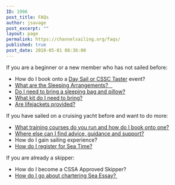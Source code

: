 ```yaml
---
ID: 1996
post_title: FAQs
author: jsavage
post_excerpt: ""
layout: page
permalink: https://channelsailing.org/faqs/
published: true
post_date: 2018-05-01 08:36:00
---
```

If you are a beginner or a new member who has not sailed before:
<ul>
 	<li>How do I book onto a <a href="//channelsailing.org/day-sails/">Day Sail or CSSC Taster</a> event?</li>
 	<li><a href="//channelsailing.org/faqs/sleepingarrangementsbedding/">What are the Sleeping Arrangements?   </a></li>
 	<li><a href="//channelsailing.org/faqs/sleepingarrangementsbedding/">Do I need to bring a sleeping bag and pillow?</a></li>
 	<li><a href="//channelsailing.org/faq-what-kit-do-i-need/">What kit do I need to bring?</a></li>
 	<li><a href="//channelsailing.org/faq-are-lifejackets-provided/">Are lifejackets provided?</a></li>
</ul>
If you have sailed on a cruising yacht before and want to do more:
<ul>
 	<li><a href="//channelsailing.org/training/">What training courses do you run and how do I book onto one?</a></li>
 	<li><a href="//channelsailing.org/home-2/about/csd1-2-1/">Where else can I find advice, guidance and support?</a></li>
 	<li>How do I gain sailing experience?</li>
 	<li><a href="//channelsailing.org/sea-time-cruises/">How do I register for Sea Time?</a></li>
</ul>
If you are already a skipper:
<ul>
 	<li>How do I become a CSSA Approved Skipper?</li>
 	<li><a href="//channelsailing.org/charters/">How do I go about chartering Sea Essay? </a></li>
</ul>